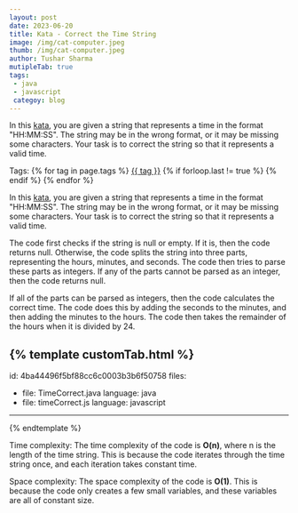 ```yaml
---
layout: post
date: 2023-06-20
title: Kata - Correct the Time String
image: /img/cat-computer.jpeg
thumb: /img/cat-computer.jpeg
author: Tushar Sharma
mutipleTab: true
tags: 
 - java
 - javascript
 categoy: blog
---
```


In this [kata](https://www.codewars.com/kata/57873ab5e55533a2890000c7/), you are given a string that represents a time in the format "HH:MM:SS". The string may be in the wrong format, or it may be missing some characters. Your task is to correct the string so that it represents a valid time.<!-- truncate_here -->
<p>Tags: {% for tag in page.tags %} <a class="mytag" href="/tag/{{ tag }}" title="View posts tagged with &quot;{{ tag }}&quot;">{{ tag }}</a>  {% if forloop.last != true %} {% endif %} {% endfor %} </p>

In this [kata](https://www.codewars.com/kata/57873ab5e55533a2890000c7/), you are given a string that represents a time in the format "HH:MM:SS". The string may be in the wrong format, or it may be missing some characters. Your task is to correct the string so that it represents a valid time.

The code first checks if the string is null or empty. If it is, then the code returns null. Otherwise, the code splits the string into three parts, representing the hours, minutes, and seconds. The code then tries to parse these parts as integers. If any of the parts cannot be parsed as an integer, then the code returns null.

If all of the parts can be parsed as integers, then the code calculates the correct time. The code does this by adding the seconds to the minutes, and then adding the minutes to the hours. The code then takes the remainder of the hours when it is divided by 24.


{% template  customTab.html %}
---
id: 4ba44496f5bf88cc6c0003b3b6f50758
files:
  - file: TimeCorrect.java
    language: java
  - file: timeCorrect.js
    language: javascript
---
{% endtemplate %}

Time complexity: The time complexity of the code is **O(n)**, where n is the length of the time string. This is because the code iterates through the time string once, and each iteration takes constant time.

Space complexity: The space complexity of the code is **O(1)**. This is because the code only creates a few small variables, and these variables are all of constant size.